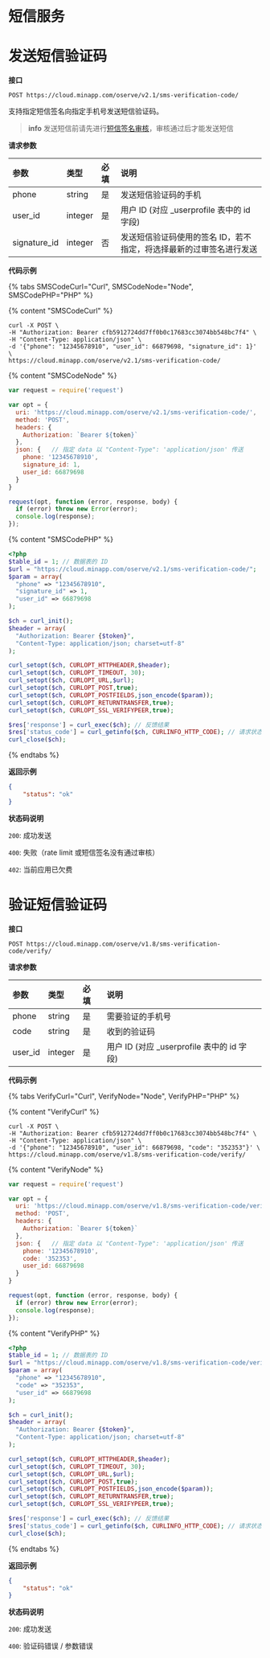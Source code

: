 # 短信服务

# 发送短信验证码

**接口**

`POST https://cloud.minapp.com/oserve/v2.1/sms-verification-code/`

支持指定短信签名向指定手机号发送短信验证码。

> **info**
> 发送短信前请先进行[短信签名审核](https://cloud.minapp.com/dashboard/#/app/sms/setting)，审核通过后才能发送短信

**请求参数**

|       参数     |       类型    | 必填 | 说明 |
| :------------  | :----------- | :---| :--- |
| phone           | string   |  是 | 发送短信验证码的手机 |
| user_id         | integer  |  是 | 用户 ID (对应 _userprofile 表中的 id 字段)|
| signature_id    | integer  |  否 | 发送短信验证码使用的签名 ID，若不指定，将选择最新的过审签名进行发送 |

**代码示例**

{% tabs SMSCodeCurl="Curl", SMSCodeNode="Node", SMSCodePHP="PHP" %}

{% content "SMSCodeCurl" %}

```
curl -X POST \
-H "Authorization: Bearer cfb5912724dd7ff0b0c17683cc3074bb548bc7f4" \
-H "Content-Type: application/json" \
-d '{"phone": "12345678910", "user_id": 66879698, "signature_id": 1}' \
https://cloud.minapp.com/oserve/v2.1/sms-verification-code/
```

{% content "SMSCodeNode" %}

```js
var request = require('request')

var opt = {
  uri: 'https://cloud.minapp.com/oserve/v2.1/sms-verification-code/',
  method: 'POST',
  headers: {
    Authorization: `Bearer ${token}`
  },
  json: {   // 指定 data 以 "Content-Type": 'application/json' 传送
    phone: '12345678910',
    signature_id: 1,
    user_id: 66879698
  }
}

request(opt, function (error, response, body) {
  if (error) throw new Error(error);
  console.log(response);
});
```

{% content "SMSCodePHP" %}

```php
<?php
$table_id = 1; // 数据表的 ID
$url = "https://cloud.minapp.com/oserve/v2.1/sms-verification-code/";
$param = array(
  "phone" => "12345678910",
  "signature_id" => 1,
  "user_id" => 66879698
);

$ch = curl_init();
$header = array(
  "Authorization: Bearer {$token}",
  "Content-Type: application/json; charset=utf-8"
);

curl_setopt($ch, CURLOPT_HTTPHEADER,$header);
curl_setopt($ch, CURLOPT_TIMEOUT, 30);
curl_setopt($ch, CURLOPT_URL,$url);
curl_setopt($ch, CURLOPT_POST,true);
curl_setopt($ch, CURLOPT_POSTFIELDS,json_encode($param));
curl_setopt($ch, CURLOPT_RETURNTRANSFER,true);
curl_setopt($ch, CURLOPT_SSL_VERIFYPEER,true);

$res['response'] = curl_exec($ch); // 反馈结果
$res['status_code'] = curl_getinfo($ch, CURLINFO_HTTP_CODE); // 请求状态码
curl_close($ch);
```

{% endtabs %}

**返回示例**

```json
{
    "status": "ok"
}
```

**状态码说明**

`200`: 成功发送

`400`: 失败（rate limit 或短信签名没有通过审核）

`402`: 当前应用已欠费


# 验证短信验证码

**接口**

`POST https://cloud.minapp.com/oserve/v1.8/sms-verification-code/verify/`

**请求参数**

|       参数       |       类型    | 必填 | 说明 |
| :------------   | :----------- | :---| :--- |
| phone           | string   |  是 | 需要验证的手机号 |
| code            | string   |  是 | 收到的验证码 |
| user_id         | integer  |  是 | 用户 ID (对应 _userprofile 表中的 id 字段)|

**代码示例**

{% tabs VerifyCurl="Curl", VerifyNode="Node", VerifyPHP="PHP" %}

{% content "VerifyCurl" %}

```
curl -X POST \
-H "Authorization: Bearer cfb5912724dd7ff0b0c17683cc3074bb548bc7f4" \
-H "Content-Type: application/json" \
-d '{"phone": "12345678910", "user_id": 66879698, "code": "352353"}' \
https://cloud.minapp.com/oserve/v1.8/sms-verification-code/verify/
```

{% content "VerifyNode" %}

```js
var request = require('request')

var opt = {
  uri: 'https://cloud.minapp.com/oserve/v1.8/sms-verification-code/verify/',
  method: 'POST',
  headers: {
    Authorization: `Bearer ${token}`
  },
  json: {   // 指定 data 以 "Content-Type": 'application/json' 传送
    phone: '12345678910',
    code: '352353',
    user_id: 66879698
  }
}

request(opt, function (error, response, body) {
  if (error) throw new Error(error);
  console.log(response);
});
```

{% content "VerifyPHP" %}

```php
<?php
$table_id = 1; // 数据表的 ID
$url = "https://cloud.minapp.com/oserve/v1.8/sms-verification-code/verify/";
$param = array(
  "phone" => "12345678910",
  "code" => "352353",
  "user_id" => 66879698
);

$ch = curl_init();
$header = array(
  "Authorization: Bearer {$token}",
  "Content-Type: application/json; charset=utf-8"
);

curl_setopt($ch, CURLOPT_HTTPHEADER,$header);
curl_setopt($ch, CURLOPT_TIMEOUT, 30);
curl_setopt($ch, CURLOPT_URL,$url);
curl_setopt($ch, CURLOPT_POST,true);
curl_setopt($ch, CURLOPT_POSTFIELDS,json_encode($param));
curl_setopt($ch, CURLOPT_RETURNTRANSFER,true);
curl_setopt($ch, CURLOPT_SSL_VERIFYPEER,true);

$res['response'] = curl_exec($ch); // 反馈结果
$res['status_code'] = curl_getinfo($ch, CURLINFO_HTTP_CODE); // 请求状态码
curl_close($ch);
```

{% endtabs %}

**返回示例**
```json
{
    "status": "ok"
}
```

**状态码说明**

`200`: 成功发送

`400`: 验证码错误 / 参数错误
